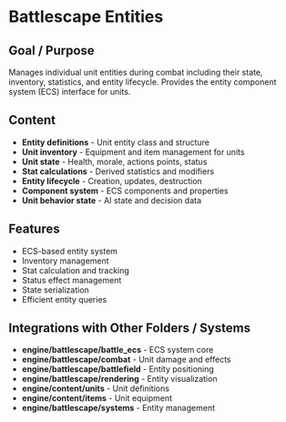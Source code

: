# Battlescape Entities

## Goal / Purpose
Manages individual unit entities during combat including their state, inventory, statistics, and entity lifecycle. Provides the entity component system (ECS) interface for units.

## Content
- **Entity definitions** - Unit entity class and structure
- **Unit inventory** - Equipment and item management for units
- **Unit state** - Health, morale, actions points, status
- **Stat calculations** - Derived statistics and modifiers
- **Entity lifecycle** - Creation, updates, destruction
- **Component system** - ECS components and properties
- **Unit behavior state** - AI state and decision data

## Features
- ECS-based entity system
- Inventory management
- Stat calculation and tracking
- Status effect management
- State serialization
- Efficient entity queries

## Integrations with Other Folders / Systems
- **engine/battlescape/battle_ecs** - ECS system core
- **engine/battlescape/combat** - Unit damage and effects
- **engine/battlescape/battlefield** - Entity positioning
- **engine/battlescape/rendering** - Entity visualization
- **engine/content/units** - Unit definitions
- **engine/content/items** - Unit equipment
- **engine/battlescape/systems** - Entity management
